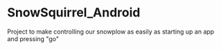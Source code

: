 # SnowSquirrel_Android

Project to make controlling our snowplow as easily as starting up an app and pressing "go"
